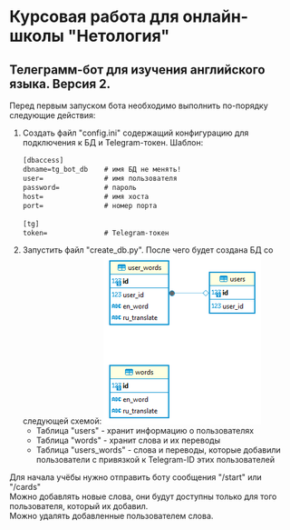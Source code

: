 # Курсовая работа для онлайн-школы "Нетология"
## Телеграмм-бот для изучения английского языка. Версия 2.
Перед первым запуском бота необходимо выполнить по-порядку следующие действия:
1. Создать файл "config.ini" содержащий конфигурацию для подключения к БД и Telegram-токен. Шаблон:
    ```
    [dbaccess]
    dbname=tg_bot_db    # имя БД не менять!
    user=               # имя пользователя
    password=           # пароль
    host=               # имя хоста
    port=               # номер порта
    
    [tg]
    token=              # Telegram-токен
    ```
2. Запустить файл "create_db.py". После чего будет создана БД со следующей схемой:
![Схема БД](tg_bot_db%20-%20public.png)
   * Таблица "users" - хранит информацию о пользователях
   * Таблица "words" - хранит слова и их переводы
   * Таблица "users_words" - слова и переводы, которые добавили пользователи с привязкой к Telegram-ID этих пользователей

Для начала учёбы нужно отправить боту сообщения "/start" или "/cards"\
Можно добавлять новые слова, они будут доступны только для того пользователя, который их добавил.\
Можно удалять добавленные пользователем слова.
